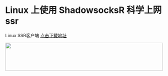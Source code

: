# Linux 上使用 ShadowsocksR 科学上网 ssr
Linux SSR客户端  [点击下载地址](https://github.com/erguotou520/electron-ssr/releases '下载地址')

<a href="https://www.vultr.com/?ref=7295225"><img src="https://www.vultr.com/media/banner_1.png" width="100%" height="90"></a>